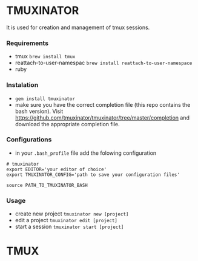 # TMUXINATOR

It is used for creation and management of tmux sessions.

### Requirements
- tmux `brew install tmux`
- reattach-to-user-namespac `brew install reattach-to-user-namespace`
- ruby

### Instalation
- `gem install tmuxinator`
- make sure you have the correct completion file (this repo contains the bash version). Visit 
https://github.com/tmuxinator/tmuxinator/tree/master/completion and download the appropriate completion file.

### Configurations
- in your `.bash_profile` file add the folowing configuration
```
# tmuxinator
export EDITOR='your editor of choice'
export TMUXINATOR_CONFIG='path to save your configuration files'

source PATH_TO_TMUXINATOR_BASH
```

### Usage
- create new project `tmuxinator new [project]`
- edit a project `tmuxinator edit [project]`
- start a session `tmuxinator start [project]`

# TMUX

